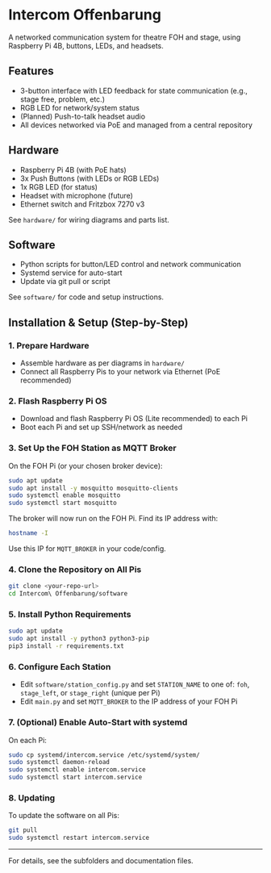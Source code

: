 # Intercom Offenbarung

A networked communication system for theatre FOH and stage, using Raspberry Pi 4B, buttons, LEDs, and headsets.

## Features
- 3-button interface with LED feedback for state communication (e.g., stage free, problem, etc.)
- RGB LED for network/system status
- (Planned) Push-to-talk headset audio
- All devices networked via PoE and managed from a central repository

## Hardware
- Raspberry Pi 4B (with PoE hats)
- 3x Push Buttons (with LEDs or RGB LEDs)
- 1x RGB LED (for status)
- Headset with microphone (future)
- Ethernet switch and Fritzbox 7270 v3

See `hardware/` for wiring diagrams and parts list.

## Software
- Python scripts for button/LED control and network communication
- Systemd service for auto-start
- Update via git pull or script

See `software/` for code and setup instructions.

## Installation & Setup (Step-by-Step)

### 1. Prepare Hardware
- Assemble hardware as per diagrams in `hardware/`
- Connect all Raspberry Pis to your network via Ethernet (PoE recommended)

### 2. Flash Raspberry Pi OS
- Download and flash Raspberry Pi OS (Lite recommended) to each Pi
- Boot each Pi and set up SSH/network as needed

### 3. Set Up the FOH Station as MQTT Broker
On the FOH Pi (or your chosen broker device):

```bash
sudo apt update
sudo apt install -y mosquitto mosquitto-clients
sudo systemctl enable mosquitto
sudo systemctl start mosquitto
```
The broker will now run on the FOH Pi. Find its IP address with:
```bash
hostname -I
```
Use this IP for `MQTT_BROKER` in your code/config.

### 4. Clone the Repository on All Pis
```bash
git clone <your-repo-url>
cd Intercom\ Offenbarung/software
```

### 5. Install Python Requirements
```bash
sudo apt update
sudo apt install -y python3 python3-pip
pip3 install -r requirements.txt
```

### 6. Configure Each Station
- Edit `software/station_config.py` and set `STATION_NAME` to one of: `foh`, `stage_left`, or `stage_right` (unique per Pi)
- Edit `main.py` and set `MQTT_BROKER` to the IP address of your FOH Pi

### 7. (Optional) Enable Auto-Start with systemd
On each Pi:
```bash
sudo cp systemd/intercom.service /etc/systemd/system/
sudo systemctl daemon-reload
sudo systemctl enable intercom.service
sudo systemctl start intercom.service
```

### 8. Updating
To update the software on all Pis:
```bash
git pull
sudo systemctl restart intercom.service
```

---

For details, see the subfolders and documentation files.
